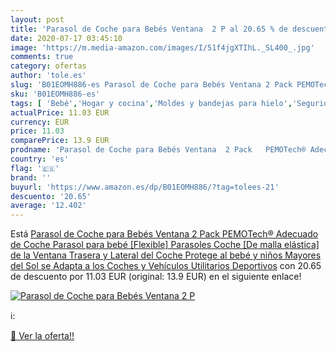 ```yaml
---
layout: post
title: 'Parasol de Coche para Bebés Ventana  2 P al 20.65 % de descuento'
date: 2020-07-17 03:45:10
image: 'https://m.media-amazon.com/images/I/51f4jgXTIhL._SL400_.jpg'
comments: true
category: ofertas
author: 'tole.es'
slug: 'B01EOMH886-es Parasol de Coche para Bebés Ventana 2 Pack PEMOTech®...'
sku: 'B01EOMH886-es'
tags: [ 'Bebé','Hogar y cocina','Moldes y bandejas para hielo','Seguridad','Utensilios de bar','Utensilios de cocina','Vigilabebés','bebé','bebés', ]
actualPrice: 11.03 EUR
currency: EUR
price: 11.03
comparePrice: 13.9 EUR
prodname: 'Parasol de Coche para Bebés Ventana  2 Pack   PEMOTech® Adecuado de Coche Parasol para bebé [Flexible] Parasoles Coche [De malla elástica] de la Ventana Trasera y Lateral del Coche  Protege al bebé y niños Mayores del Sol  se Adapta a los Coches y Vehículos Utilitarios Deportivos'
country: 'es'
flag: '🇪🇸'
brand: ''
buyurl: 'https://www.amazon.es/dp/B01EOMH886/?tag=tolees-21'
descuento: '20.65'
average: '12.402'
---
```


Está [Parasol de Coche para Bebés Ventana  2 Pack   PEMOTech® Adecuado de Coche Parasol para bebé [Flexible] Parasoles Coche [De malla elástica] de la Ventana Trasera y Lateral del Coche  Protege al bebé y niños Mayores del Sol  se Adapta a los Coches y Vehículos Utilitarios Deportivos](https://www.amazon.es/dp/B01EOMH886/?tag=tolees-21) con 20.65 de descuento por 11.03 EUR (original: 13.9 EUR) en el siguiente enlace!

[![Parasol de Coche para Bebés Ventana  2 P](https://m.media-amazon.com/images/I/51f4jgXTIhL._SL400_.jpg)](https://www.amazon.es/dp/B01EOMH886/?tag=tolees-21)

ℹ️:


[🛒 Ver la oferta!!](https://www.amazon.es/dp/B01EOMH886/?tag=tolees-21)

